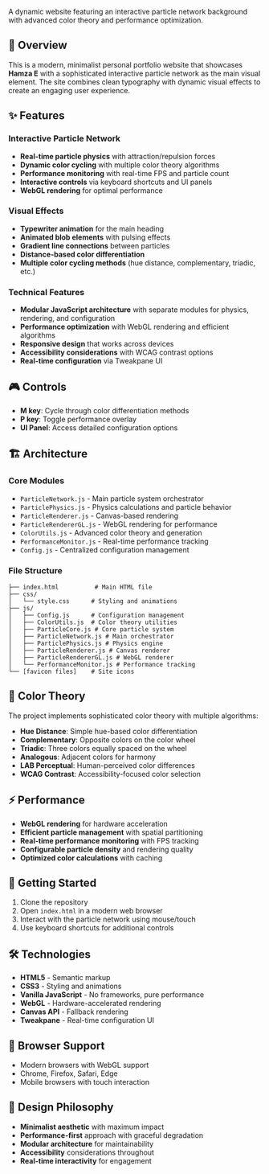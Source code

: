 A dynamic  website featuring an interactive particle network background with advanced color theory and performance optimization.

## 🎯 Overview

This is a modern, minimalist personal portfolio website that showcases **Hamza E** with a sophisticated interactive particle network as the main visual element. The site combines clean typography with dynamic visual effects to create an engaging user experience.

## ✨ Features

### Interactive Particle Network
- **Real-time particle physics** with attraction/repulsion forces
- **Dynamic color cycling** with multiple color theory algorithms
- **Performance monitoring** with real-time FPS and particle count
- **Interactive controls** via keyboard shortcuts and UI panels
- **WebGL rendering** for optimal performance

### Visual Effects
- **Typewriter animation** for the main heading
- **Animated blob elements** with pulsing effects
- **Gradient line connections** between particles
- **Distance-based color differentiation**
- **Multiple color cycling methods** (hue distance, complementary, triadic, etc.)

### Technical Features
- **Modular JavaScript architecture** with separate modules for physics, rendering, and configuration
- **Performance optimization** with WebGL rendering and efficient algorithms
- **Responsive design** that works across devices
- **Accessibility considerations** with WCAG contrast options
- **Real-time configuration** via Tweakpane UI

## 🎮 Controls

- **M key**: Cycle through color differentiation methods
- **P key**: Toggle performance overlay
- **UI Panel**: Access detailed configuration options

## 🏗️ Architecture

### Core Modules
- `ParticleNetwork.js` - Main particle system orchestrator
- `ParticlePhysics.js` - Physics calculations and particle behavior
- `ParticleRenderer.js` - Canvas-based rendering
- `ParticleRendererGL.js` - WebGL rendering for performance
- `ColorUtils.js` - Advanced color theory and generation
- `PerformanceMonitor.js` - Real-time performance tracking
- `Config.js` - Centralized configuration management

### File Structure
```
├── index.html          # Main HTML file
├── css/
│   └── style.css      # Styling and animations
├── js/
│   ├── Config.js      # Configuration management
│   ├── ColorUtils.js  # Color theory utilities
│   ├── ParticleCore.js # Core particle system
│   ├── ParticleNetwork.js # Main orchestrator
│   ├── ParticlePhysics.js # Physics engine
│   ├── ParticleRenderer.js # Canvas renderer
│   ├── ParticleRendererGL.js # WebGL renderer
│   └── PerformanceMonitor.js # Performance tracking
└── [favicon files]    # Site icons
```

## 🎨 Color Theory

The project implements sophisticated color theory with multiple algorithms:
- **Hue Distance**: Simple hue-based color differentiation
- **Complementary**: Opposite colors on the color wheel
- **Triadic**: Three colors equally spaced on the wheel
- **Analogous**: Adjacent colors for harmony
- **LAB Perceptual**: Human-perceived color differences
- **WCAG Contrast**: Accessibility-focused color selection

## ⚡ Performance

- **WebGL rendering** for hardware acceleration
- **Efficient particle management** with spatial partitioning
- **Real-time performance monitoring** with FPS tracking
- **Configurable particle density** and rendering quality
- **Optimized color calculations** with caching

## 🚀 Getting Started

1. Clone the repository
2. Open `index.html` in a modern web browser
3. Interact with the particle network using mouse/touch
4. Use keyboard shortcuts for additional controls

## 🛠️ Technologies

- **HTML5** - Semantic markup
- **CSS3** - Styling and animations
- **Vanilla JavaScript** - No frameworks, pure performance
- **WebGL** - Hardware-accelerated rendering
- **Canvas API** - Fallback rendering
- **Tweakpane** - Real-time configuration UI

## 📱 Browser Support

- Modern browsers with WebGL support
- Chrome, Firefox, Safari, Edge
- Mobile browsers with touch interaction

## 🎯 Design Philosophy

- **Minimalist aesthetic** with maximum impact
- **Performance-first** approach with graceful degradation
- **Modular architecture** for maintainability
- **Accessibility** considerations throughout
- **Real-time interactivity** for engagement
